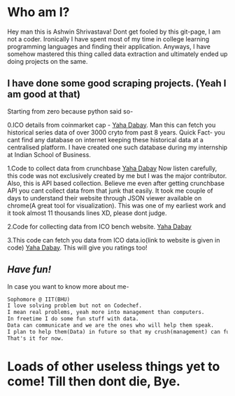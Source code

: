 # Who am I?
Hey man this is Ashwin Shrivastava! Dont get fooled by this git-page, I am not a coder. Ironically I have spent most of my time in college learning programming languages and finding their application. Anyways, I have somehow mastered this thing called data extraction and ultimately ended up doing projects on the same. 

## I have done some good scraping projects. (Yeah I am good at that)
Starting from zero because python said so-

0.ICO details from coinmarket cap - [Yaha Dabay](https://github.com/ashwin1910/ICO/blob/master/code_to_share). Man this can fetch you historical series data of over 3000 cryto from past 8 years. Quick Fact- you cant find any database on internet keeping these historical data at a centralised platform. I have created one such database during my internship at Indian School of Business. 

1.Code to collect data from crunchbase [Yaha Dabay](https://github.com/ashwin1910/Crunchbase-data-code/blob/master/company_all_details) Now listen carefully, this code was not exclusively created by me but I was the major contributor. Also, this is API based collection. Believe me even after getting crunchbase API you cant collect data from that junk that easily. It took me couple of days to understand their website through JSON viewer available on chrome(A great tool for visualization). This was one of my earliest work and it took almost 11 thousands lines XD, please dont judge.

2.Code for collecting data from ICO bench website. [Yaha Dabay](https://github.com/ashwin1910/ICO-bench/blob/master/ico%20bench%20code)

3.This code can fetch you data from ICO data.io(link to website is given in code) [Yaha Dabay](https://github.com/ashwin1910/ICO.Data.IO-scarpe-codes/blob/master/code%20to%20scrape). This will give you ratings too!

## _Have fun!_

In case you want to know more about me-

```markdown
Sophomore @ IIT(BHU)
I love solving problem but not on Codechef.
I mean real problems, yeah more into management than computers. 
In freetime I do some fun stuff with data. 
Data can communicate and we are the ones who will help them speak. 
I plan to help them(Data) in future so that my crush(management) can function smoothly. 
That's it for now.

```

# Loads of other useless things yet to come! Till then dont die, Bye.
